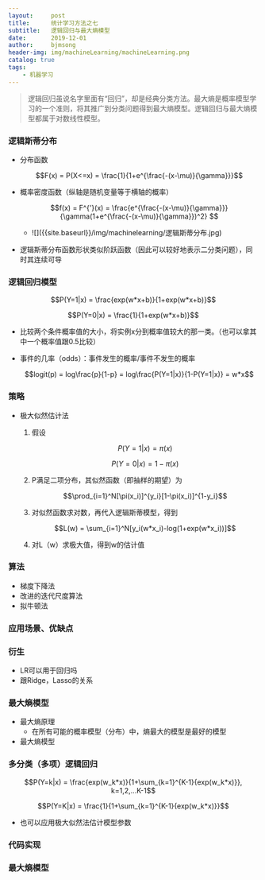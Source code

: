 ```yaml
---
layout:     post
title:      统计学习方法之七
subtitle:   逻辑回归与最大熵模型
date:       2019-12-01
author:     bjmsong
header-img: img/machineLearning/machineLearning.png
catalog: true
tags:
    - 机器学习
---
```

>逻辑回归虽说名字里面有“回归”，却是经典分类方法。最大熵是概率模型学习的一个准则，将其推广到分类问题得到最大熵模型。逻辑回归与最大熵模型都属于对数线性模型。

### 逻辑斯蒂分布

- 分布函数

  $$F(x) = P(X<=x) = \frac{1}{1+e^{\frac{-(x-\mu)}{\gamma}}}$$

- 概率密度函数（纵轴是随机变量等于横轴的概率）

  $$f(x) = F^{'}(x) = \frac{e^{\frac{-(x-\mu)}{\gamma}}}{\gamma(1+e^{\frac{-(x-\mu)}{\gamma}})^2} $$

  <ul> 
  <li markdown="1"> 
  ![]({{site.baseurl}}/img/machinelearning/逻辑斯蒂分布.jpg) 
  </li> 
  </ul> 

- 逻辑斯蒂分布函数形状类似阶跃函数（因此可以较好地表示二分类问题），同时其连续可导



### 逻辑回归模型

$$P(Y=1|x) = \frac{exp(w*x+b)}{1+exp(w*x+b)}$$

$$P(Y=0|x) = \frac{1}{1+exp(w*x+b)}$$

- 比较两个条件概率值的大小，将实例x分到概率值较大的那一类。（也可以拿其中一个概率值跟0.5比较）

- 事件的几率（odds）：事件发生的概率/事件不发生的概率

  $$logit(p) = log\frac{p}{1-p} = log\frac{P(Y=1|x)}{1-P(Y=1|x)} = w*x$$



### 策略

- 极大似然估计法

  1. 假设

     $$P(Y=1|x)=\pi(x)$$

     $$P(Y=0|x)=1-\pi(x)$$

  2. P满足二项分布，其似然函数（即抽样的期望）为

     $$\prod_{i=1}^N[\pi(x_i)]^{y_i}[1-\pi(x_i)]^{1-y_i}$$

  3. 对似然函数求对数，再代入逻辑斯蒂模型，得到

     $$L(w) = \sum_{i=1}^N[y_i(w*x_i)-log(1+exp(w*x_i))]$$

  4. 对L（w）求极大值，得到w的估计值

     

### 算法

- 梯度下降法
- 改进的迭代尺度算法
- 拟牛顿法



### 应用场景、优缺点



### 衍生

- LR可以用于回归吗
- 跟Ridge，Lasso的关系



### 最大熵模型

- 最大熵原理
  - 在所有可能的概率模型（分布）中，熵最大的模型是最好的模型
- 最大熵模型



### 多分类（多项）逻辑回归

$$P(Y=k|x) = \frac{exp(w_k*x)}{1+\sum_{k=1}^{K-1}{exp(w_k*x)}}, k=1,2,...K-1$$

$$P(Y=K|x) = \frac{1}{1+\sum_{k=1}^{K-1}{exp(w_k*x)}}$$

- 也可以应用极大似然法估计模型参数



### 代码实现





### 最大熵模型


